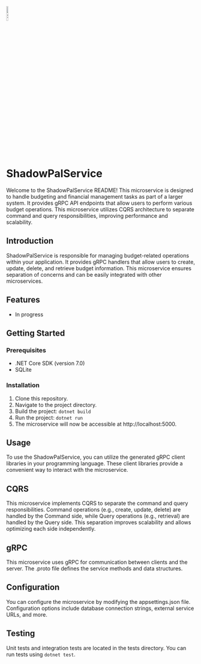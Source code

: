 ﻿<img src="https://user-images.githubusercontent.com/44977760/263112420-72722660-3c01-4cc7-8ac0-0a35f2959569.png" alt="ShadowPal" width="10%">

# ShadowPalService

Welcome to the ShadowPalService README! This microservice is designed to handle budgeting and financial management tasks
as part of a larger system. It provides gRPC API endpoints that allow users to perform various budget operations. This
microservice utilizes CQRS architecture to separate command and query responsibilities, improving performance and
scalability.

## Introduction

ShadowPalService is responsible for managing budget-related operations within your application. It provides gRPC
handlers that allow users to create, update, delete, and retrieve budget information. This microservice ensures
separation of concerns and can be easily integrated with other microservices.

## Features

- In progress

## Getting Started

### Prerequisites

- .NET Core SDK (version 7.0)
- SQLite

### Installation

1. Clone this repository.
2. Navigate to the project directory.
3. Build the project: ```dotnet build```
4. Run the project: ```dotnet run```
5. The microservice will now be accessible at http://localhost:5000.

## Usage

To use the ShadowPalService, you can utilize the generated gRPC client libraries in your programming language. These
client libraries provide a convenient way to interact with the microservice.

## CQRS

This microservice implements CQRS to separate the command and query responsibilities. Command operations (e.g., create,
update, delete) are handled by the Command side, while Query operations (e.g., retrieval) are handled by the Query side.
This separation improves scalability and allows optimizing each side independently.

## gRPC

This microservice uses gRPC for communication between clients and the server. The .proto file defines the service
methods and data structures.

## Configuration

You can configure the microservice by modifying the appsettings.json file. Configuration options include database
connection strings, external service URLs, and more.

## Testing

Unit tests and integration tests are located in the tests directory. You can run tests using ```dotnet test```.

